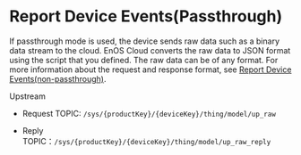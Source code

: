 # Report Device Events​ (Passthrough)

If passthrough mode is used, the device sends raw data such as a binary data stream to the cloud. EnOS Cloud converts the raw data to JSON format using the script that you defined. The raw data can be of any format. For more information about the request and response format, see [Report Device Events​ (non-passthrough)](report_event_nopass).

Upstream
- Request TOPIC: `/sys/{productKey}/{deviceKey}/thing/model/up_raw`

- Reply TOPIC：`/sys/{productKey}/{deviceKey}/thing/model/up_raw_reply`
